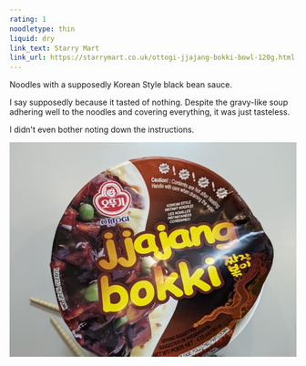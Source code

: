 ```yaml
---
rating: 1
noodletype: thin
liquid: dry
link_text: Starry Mart
link_url: https://starrymart.co.uk/ottogi-jjajang-bokki-bowl-120g.html
---
```


Noodles with a supposedly Korean Style black bean sauce.  

I say supposedly because it tasted of nothing. Despite the gravy-like soup adhering well to the noodles and covering everything, it was just tasteless.  

I didn't even bother noting down the instructions.  

![Ottogi Jjajang Bokki](images/013.jpg)